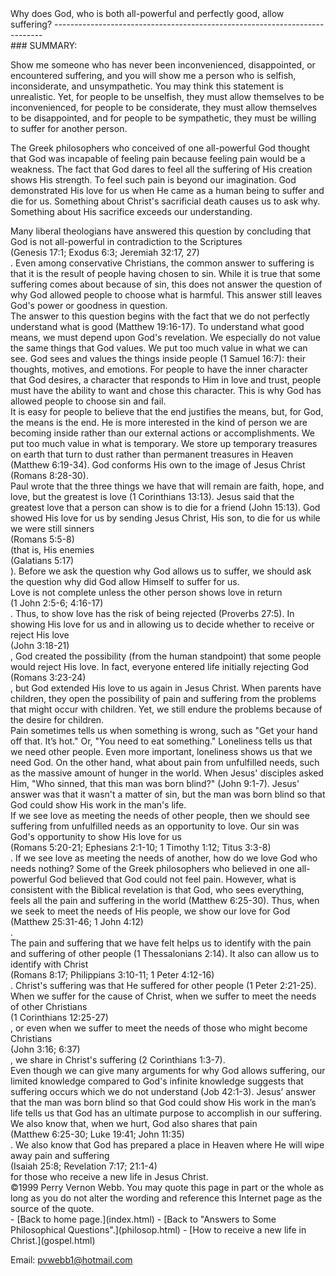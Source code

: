  <head> <title>(PVW) Why does God allow suffering?</title> <meta content="IE=9" http-equiv="X-UA-Compatible"></meta> <link href="css/page_style.css" rel="stylesheet" type="text/css"></link> </head><body><div class="page_style"> Why does God, who is both all-powerful and perfectly good, allow suffering?
---------------------------------------------------------------------------

<div class="p">### SUMMARY:

Show me someone who has never been inconvenienced, disappointed, or encountered suffering, and you will show me a person who is selfish, inconsiderate, and unsympathetic. You may think this statement is unrealistic. Yet, for people to be unselfish, they must allow themselves to be inconvenienced, for people to be considerate, they must allow themselves to be disappointed, and for people to be sympathetic, they must be willing to suffer for another person.

The Greek philosophers who conceived of one all-powerful God thought that God was incapable of feeling pain because feeling pain would be a weakness. The fact that God dares to feel all the suffering of His creation shows His strength. To feel such pain is beyond our imagination. God demonstrated His love for us when He came as a human being to suffer and die for us. Something about Christ's sacrificial death causes us to ask why. Something about His sacrifice exceeds our understanding.

</div><div class="p">Many liberal theologians have answered this question by concluding that God is not all-powerful in contradiction to the Scriptures<div class="footnote">(Genesis 17:1; Exodus 6:3; Jeremiah 32:17, 27)</div>. Even among conservative Christians, the common answer to suffering is that it is the result of people having chosen to sin. While it is true that some suffering comes about because of sin, this does not answer the question of why God allowed people to choose what is harmful. This answer still leaves God's power or goodness in question.</div><div class="p">The answer to this question begins with the fact that we do not perfectly understand what is good (Matthew 19:16-17). To understand what good means, we must depend upon God's revelation. We especially do not value the same things that God values. We put too much value in what we can see. God sees and values the things inside people (1 Samuel 16:7): their thoughts, motives, and emotions. For people to have the inner character that God desires, a character that responds to Him in love and trust, people must have the ability to want and chose this character. This is why God has allowed people to choose sin and fail.</div><div class="p">It is easy for people to believe that the end justifies the means, but, for God, the means is the end. He is more interested in the kind of person we are becoming inside rather than our external actions or accomplishments. We put too much value in what is temporary. We store up temporary treasures on earth that turn to dust rather than permanent treasures in Heaven (Matthew 6:19-34). God conforms His own to the image of Jesus Christ (Romans 8:28-30).</div><div class="p">Paul wrote that the three things we have that will remain are faith, hope, and love, but the greatest is love (1 Corinthians 13:13). Jesus said that the greatest love that a person can show is to die for a friend (John 15:13). God showed His love for us by sending Jesus Christ, His son, to die for us while we were still sinners<div class="footnote">(Romans 5:5-8)</div> (that is, His enemies<div class="footnote">(Galatians 5:17)</div>). Before we ask the question why God allows us to suffer, we should ask the question why did God allow Himself to suffer for us.</div><div class="p">Love is not complete unless the other person shows love in return<div class="footnote">(1 John 2:5-6; 4:16-17)</div>. Thus, to show love has the risk of being rejected (Proverbs 27:5). In showing His love for us and in allowing us to decide whether to receive or reject His love <div class="footnote">(John 3:18-21)</div>, God created the possibility (from the human standpoint) that some people would reject His love. In fact, everyone entered life initially rejecting God<div class="footnote">(Romans 3:23-24)</div>, but God extended His love to us again in Jesus Christ. When parents have children, they open the possibility of pain and suffering from the problems that might occur with children. Yet, we still endure the problems because of the desire for children.</div><div class="p">Pain sometimes tells us when something is wrong, such as "Get your hand off that. It&#146;s hot." Or, "You need to eat something." Loneliness tells us that we need other people. Even more important, loneliness shows us that we need God. On the other hand, what about pain from unfulfilled needs, such as the massive amount of hunger in the world. When Jesus' disciples asked Him, "Who sinned, that this man was born blind?" (John 9:1-7). Jesus' answer was that it wasn't a matter of sin, but the man was born blind so that God could show His work in the man's life.</div><div class="p">If we see love as meeting the needs of other people, then we should see suffering from unfulfilled needs as an opportunity to love. Our sin was God's opportunity to show His love for us<div class="footnote">(Romans 5:20-21; Ephesians 2:1-10; 1 Timothy 1:12; Titus 3:3-8)</div>. If we see love as meeting the needs of another, how do we love God who needs nothing? Some of the Greek philosophers who believed in one all-powerful God believed that God could not feel pain. However, what is consistent with the Biblical revelation is that God, who sees everything, feels all the pain and suffering in the world (Matthew 6:25-30). Thus, when we seek to meet the needs of His people, we show our love for God<div class="footnote">(Matthew 25:31-46; 1 John 4:12)</div>.</div><div class="p">The pain and suffering that we have felt helps us to identify with the pain and suffering of other people (1 Thessalonians 2:14). It also can allow us to identify with Christ<div class="footnote">(Romans 8:17; Philippians 3:10-11; 1 Peter 4:12-16)</div>. Christ's suffering was that He suffered for other people (1 Peter 2:21-25). When we suffer for the cause of Christ, when we suffer to meet the needs of other Christians<div class="footnote">(1 Corinthians 12:25-27)</div>, or even when we suffer to meet the needs of those who might become Christians<div class="footnote">(John 3:16; 6:37)</div>, we share in Christ's suffering (2 Corinthians 1:3-7).</div><div class="p">Even though we can give many arguments for why God allows suffering, our limited knowledge compared to God's infinite knowledge suggests that suffering occurs which we do not understand (Job 42:1-3). Jesus&#146; answer that the man was born blind so that God could show His work in the man&#146;s life tells us that God has an ultimate purpose to accomplish in our suffering. We also know that, when we hurt, God also shares that pain<div class="footnote">(Matthew 6:25-30; Luke 19:41; John 11:35)</div>. We also know that God has prepared a place in Heaven where He will wipe away pain and suffering<div class="footnote">(Isaiah 25:8; Revelation 7:17; 21:1-4)</div> for those who receive a new life in Jesus Christ.</div><div class="p" id="footnotes"></div><script src="js/footnotes.js" type="text/javascript"></script><div class="copy">©1999 Perry Vernon Webb. You may quote this page in part or the whole as long as you do not alter the wording and reference this Internet page as the source of the quote.</div>  </div>- [Back to home page.](index.html)
- [Back to "Answers to Some Philosophical Questions".](philosop.html)
- [How to receive a new life in Christ.](gospel.html)

Email: [pvwebb1@hotmail.com](mailto:pvwebb1@hotmail.com)

